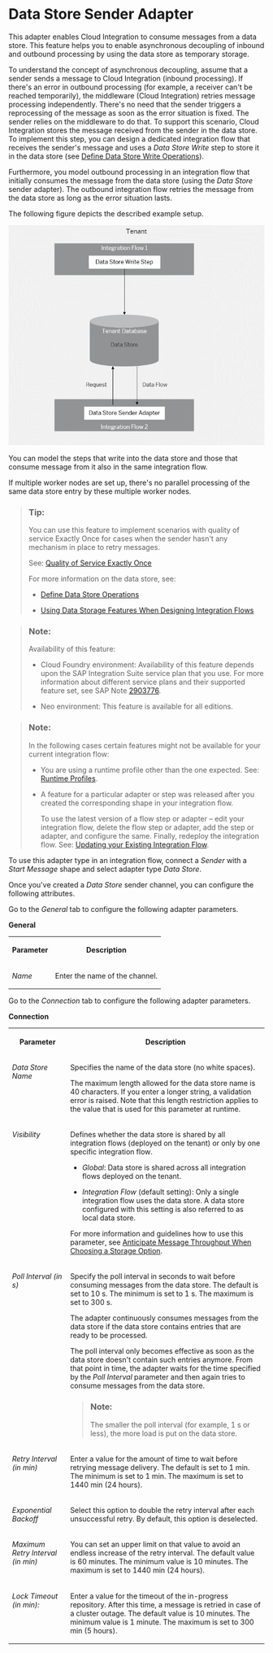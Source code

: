 <!-- loio4f5ef3f724c2480da421daa7880bb040 -->

# Data Store Sender Adapter

This adapter enables Cloud Integration to consume messages from a data store. This feature helps you to enable asynchronous decoupling of inbound and outbound processing by using the data store as temporary storage.

To understand the concept of asynchronous decoupling, assume that a sender sends a message to Cloud Integration \(inbound processing\). If there's an error in outbound processing \(for example, a receiver can't be reached temporarily\), the middleware \(Cloud Integration\) retries message processing independently. There's no need that the sender triggers a reprocessing of the message as soon as the error situation is fixed. The sender relies on the middleware to do that. To support this scenario, Cloud Integration stores the message received from the sender in the data store. To implement this step, you can design a dedicated integration flow that receives the sender's message and uses a *Data Store Write* step to store it in the data store \(see [Define Data Store Write Operations](define-data-store-write-operations-46260ee.md)\).

Furthermore, you model outbound processing in an integration flow that initially consumes the message from the data store \(using the *Data Store* sender adapter\). The outbound integration flow retries the message from the data store as long as the error situation lasts.

The following figure depicts the described example setup.

![](images/Data_Store_Sender_Adapter_96edd76.png)

You can model the steps that write into the data store and those that consume message from it also in the same integration flow.

If multiple worker nodes are set up, there's no parallel processing of the same data store entry by these multiple worker nodes.

> ### Tip:  
> You can use this feature to implement scenarios with quality of service Exactly Once for cases when the sender hasn't any mechanism in place to retry messages.
> 
> See: [Quality of Service Exactly Once](quality-of-service-exactly-once-f96cf27.md)
> 
> For more information on the data store, see:
> 
> -   [Define Data Store Operations](define-data-store-operations-79f63a4.md)
> 
> -   [Using Data Storage Features When Designing Integration Flows](using-data-storage-features-when-designing-integration-flows-a836b4e.md)

> ### Note:  
> Availability of this feature:
> 
> -   Cloud Foundry environment: Availability of this feature depends upon the SAP Integration Suite service plan that you use. For more information about different service plans and their supported feature set, see SAP Note [2903776](https://launchpad.support.sap.com/#/notes/2903776).
> 
> -   Neo environment: This feature is available for all editions.

> ### Note:  
> In the following cases certain features might not be available for your current integration flow:
> 
> -   You are using a runtime profile other than the one expected. See: [Runtime Profiles](IntegrationSettings/runtime-profiles-8007daa.md).
> 
> -   A feature for a particular adapter or step was released after you created the corresponding shape in your integration flow.
> 
>     To use the latest version of a flow step or adapter – edit your integration flow, delete the flow step or adapter, add the step or adapter, and configure the same. Finally, redeploy the integration flow. See: [Updating your Existing Integration Flow](updating-your-existing-integration-flow-1f9e879.md).

To use this adapter type in an integration flow, connect a *Sender* with a *Start Message* shape and select adapter type *Data Store*.

Once you've created a *Data Store* sender channel, you can configure the following attributes.

Go to the *General* tab to configure the following adapter parameters.

**General**


<table>
<tr>
<th valign="top">

Parameter



</th>
<th valign="top">

Description



</th>
</tr>
<tr>
<td valign="top">

*Name*



</td>
<td valign="top">

Enter the name of the channel.



</td>
</tr>
</table>

Go to the *Connection* tab to configure the following adapter parameters.

**Connection**


<table>
<tr>
<th valign="top">

Parameter



</th>
<th valign="top">

Description



</th>
</tr>
<tr>
<td valign="top">

*Data Store Name*



</td>
<td valign="top">

Specifies the name of the data store \(no white spaces\).

The maximum length allowed for the data store name is 40 characters. If you enter a longer string, a validation error is raised. Note that this length restriction applies to the value that is used for this parameter at runtime.



</td>
</tr>
<tr>
<td valign="top">

*Visibility*



</td>
<td valign="top">

Defines whether the data store is shared by all integration flows \(deployed on the tenant\) or only by one specific integration flow.

-   *Global*: Data store is shared across all integration flows deployed on the tenant.

-   *Integration Flow* \(default setting\): Only a single integration flow uses the data store. A data store configured with this setting is also referred to as local data store.


For more information and guidelines how to use this parameter, see [Anticipate Message Throughput When Choosing a Storage Option](anticipate-message-throughput-when-choosing-a-storage-option-5b38765.md).



</td>
</tr>
<tr>
<td valign="top">

*Poll Interval \(in s\)*



</td>
<td valign="top">

Specify the poll interval in seconds to wait before consuming messages from the data store. The default is set to 10 s. The minimum is set to 1 s. The maximum is set to 300 s.

The adapter continuously consumes messages from the data store if the data store contains entries that are ready to be processed.

The poll interval only becomes effective as soon as the data store doesn't contain such entries anymore. From that point in time, the adapter waits for the time specified by the *Poll Interval* parameter and then again tries to consume messages from the data store.

> ### Note:  
> The smaller the poll interval \(for example, 1 s or less\), the more load is put on the data store.



</td>
</tr>
<tr>
<td valign="top">

*Retry Interval \(in min\)*



</td>
<td valign="top">

Enter a value for the amount of time to wait before retrying message delivery. The default is set to 1 min. The minimum is set to 1 min. The maximum is set to 1440 min \(24 hours\).



</td>
</tr>
<tr>
<td valign="top">

*Exponential Backoff*



</td>
<td valign="top">

Select this option to double the retry interval after each unsuccessful retry. By default, this option is deselected.



</td>
</tr>
<tr>
<td valign="top">

*Maximum Retry Interval \(in min\)*



</td>
<td valign="top">

You can set an upper limit on that value to avoid an endless increase of the retry interval. The default value is 60 minutes. The minimum value is 10 minutes. The maximum is set to 1440 min \(24 hours\).



</td>
</tr>
<tr>
<td valign="top">

*Lock Timeout \(in min\):*



</td>
<td valign="top">

Enter a value for the timeout of the in-progress repository. After this time, a message is retried in case of a cluster outage. The default value is 10 minutes. The minimum value is 1 minute. The maximum is set to 300 min \(5 hours\).



</td>
</tr>
</table>

